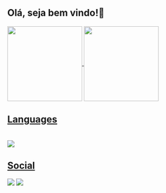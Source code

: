 ## Olá, seja bem vindo!👋

<div>
  <a href = "https://github.com/Reisdrj">
  <img align="center" height="170cm" src="https://github-readme-stats.vercel.app/api?username=Reisdrj&count_private=true&show_icons=true&theme=github_dark">
  <img align="center" height="170cm" src="https://github-readme-stats.vercel.app/api/top-langs/?username=Reisdrj&layout=compact&langs_count=6&theme=github_dark">
</div>
 
 ## Languages
 
<div style="display: in-line block"><br>
    <img align="center" src="https://img.shields.io/badge/C-00599C?style=for-the-badge&logo=c&logoColor=white">
</div>
  
## Social
  
<div>
  <a href="https://instagram.com/davi_dos_reis" target="_blank"><img src="https://img.shields.io/badge/@davi_dos_reis-E4405F?style=for-the-badge&logo=instagram&logoColor=white" target="_blank"></a> 
  <a href="https://twitter.com/Davi_Reis03" target="_blank"><img src="https://img.shields.io/badge/@Davi_Reis03-1DA1F2?style=for-the-badge&logo=twitter&logoColor=white" target ="_blank"><a/>
</div>

